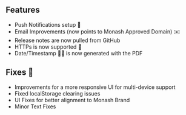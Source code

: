 ## Features
- Push Notifications setup 🚀
- Email Improvements (now points to Monash Approved Domain) ✉️
- Release notes are now pulled from GitHub
- HTTPs is now supported 🎉
- Date/Timestamp 📅⏰ is now generated with the PDF

## Fixes 🐛

- Improvements for a more responsive UI for multi-device support
- Fixed localStorage clearing issues
- UI Fixes for better alignment to Monash Brand
- Minor Text Fixes
